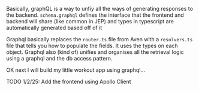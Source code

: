 Basically, graphQL is a way to unfiy all the ways of generating responses to the backend. `schema.graphql` defines the interface that the frontend and backend will share (like common in JEP) and types in typescript are automatically generated based off of it

Graphql basically replaces the `router.ts` file from Aven with a `resolvers.ts` file that tells you how to populate the fields. It uses the types on each object. Graphql also (kind of) unifies and organises all the retrieval logic using a graphql and the db access pattern. 

OK next I will build my little workout app using graphql...

TODO 1/2/25: Add the frontend using Apollo Client